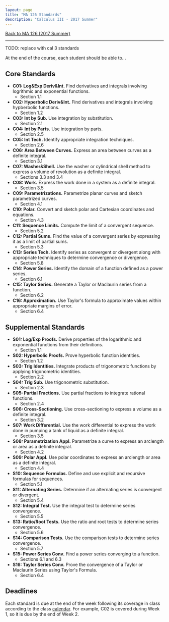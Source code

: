 ```yaml
---
layout: page
title: "MA 126 Standards"
description: "Calculus III - 2017 Summer"
---
```


[Back to MA 126 (2017 Summer)](..)

---

TODO: replace with cal 3 standards

At the end of the course, each student should be able to...

## Core Standards

- **C01: Log&Exp Deriv&Int.**
  Find derivatives and integrals involving logrithmic and exponential
  functions.
    - Section 1.1
- **C02: Hyperbolic Deriv&Int.**
  Find derivatives and integrals involving hypberbolic functions.
    - Section 1.2
- **C03: Int by Sub.**
  Use integration by substitution.
    - Section 2.1
- **C04: Int by Parts.**
  Use integration by parts.
    - Section 2.5
- **C05: Int Tech.**
  Identify appropriate integration techniques.
    - Section 2.6
- **C06: Area Between Curves.**
  Express an area between curves as a definite integral.
    - Section 3.1
- **C07: Washer&Shell.**
  Use the washer or cylindrical shell method to express a volume of
  revolution as a definite integral.
    - Sections 3.3 and 3.4
- **C08: Work.**
  Express the work done in a system as a definite integral.
    - Section 3.5
- **C09: Parametrizations.**
  Parametrize planar curves and sketch parametrized curves.
    - Section 4.1
- **C10: Polar.**
  Convert and sketch polar and Cartesian coordinates and equations.
    - Section 4.3
- **C11: Sequence Limits.**
  Compute the limit of a convergent sequence.
    - Section 5.2
- **C12: Partial Sums.**
  Find the value of a convergent series by expressing it as a limit of
  partial sums.
    - Section 5.3
- **C13: Series Tech.**
  Identify series as convergent or divergent along with appropriate techniques
  to determine convergence or divergence.
    - Section 5.8
- **C14: Power Series.**
  Identify the domain of a function defined as a power series.
    - Section 6.1
- **C15: Taylor Series.**
  Generate a Taylor or Maclaurin series from a function.
    - Section 6.2
- **C16: Approximation.**
  Use Taylor's formula to approximate values within appropriate margins of
  error.
    - Section 6.4

## Supplemental Standards

- **S01: Log/Exp Proofs.**
  Derive properties of the logarithmic and exponential functions from their
  definitions.
    - Section 1.1
- **S02: Hyperbolic Proofs.**
  Prove hyperbolic function identities.
    - Section 1.2
- **S03: Trig Identities.**
  Integrate products of trigonometric functions by applying trigonometric
  identities.
    - Section 2.2
- **S04: Trig Sub.**
  Use trigonometric substitution.
    - Section 2.3
- **S05: Partial Fractions.**
  Use partial fractions to integrate rational functions.
    - Section 2.4
- **S06: Cross-Sectioning.**
  Use cross-sectioning to express a volume as a definite integral.
    - Section 3.2
- **S07: Work Differential.**
  Use the work differential to express the work done in pumping a tank
  of liquid as a definite integral.
    - Section 3.5
- **S08: Parametrization Appl.**
  Parametrize a curve to express an arclength or area as a definite
  integral.
    - Section 4.2
- **S09: Polar Appl.**
  Use polar coordinates to express an arclength or area as a definite
  integral.
    - Section 4.4
- **S10: Sequence Formulas.**
  Define and use explicit and recursive formulas for sequences.
    - Section 5.1
- **S11: Alternating Series.**
  Determine if an alternating series is convergent or divergent.
    - Section 5.4
- **S12: Integral Test.**
  Use the integral test to determine series convergence.
    - Section 5.5
- **S13: Ratio/Root Tests.**
  Use the ratio and root tests to determine series convergence.
    - Section 5.6
- **S14: Comparison Tests.**
  Use the comparison tests to determine series convergence.
    - Section 5.7
- **S15: Power Series Conv.**
  Find a power series converging to a function.
    - Sections 6.1 and 6.3
- **S16: Taylor Series Conv.**
  Prove the convergence of a Taylor or Maclaurin Series using Taylor's
  Formula.
    - Section 6.4

## Deadlines

Each standard is due at the end of the week following its coverage in class
according to the class [calendar][calendar]. For example, C02 is covered during
Week 1, so it is due by the end of Week 2.


[calendar]: ../calendar/
